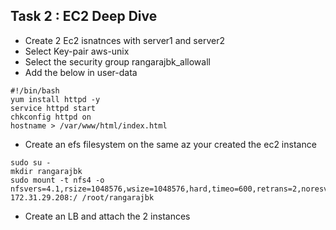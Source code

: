 ## Task 2 : EC2 Deep Dive

- Create 2 Ec2 isnatnces with server1 and server2
- Select Key-pair aws-unix
- Select the security group rangarajbk_allowall
-  Add the below in user-data

```
#!/bin/bash
yum install httpd -y
service httpd start
chkconfig httpd on
hostname > /var/www/html/index.html
```

- Create an efs filesystem on the  same az your created the ec2 instance 

```
sudo su - 
mkdir rangarajbk
sudo mount -t nfs4 -o nfsvers=4.1,rsize=1048576,wsize=1048576,hard,timeo=600,retrans=2,noresvport 172.31.29.208:/ /root/rangarajbk
```

- Create an LB and attach the 2 instances 
